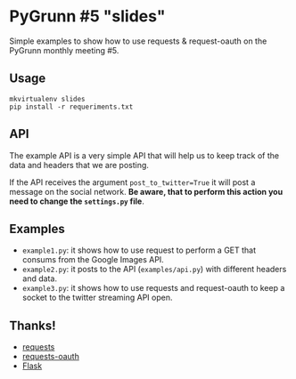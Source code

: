 PyGrunn #5 "slides"
===================

Simple examples to show how to use requests & request-oauth on the PyGrunn
monthly meeting #5.


Usage
-----

    mkvirtualenv slides
    pip install -r requeriments.txt


API
---

The example API is a very simple API that will help us to keep track of the data
and headers that we are posting.

If the API receives the argument `post_to_twitter=True` it will post a message
on the social network. **Be aware, that to perform this action you need to
change the `settings.py` file**.


Examples
--------

- `example1.py`: it shows how to use request to perform a GET that consums
  from the Google Images API.
- `example2.py`: it posts to the API (`examples/api.py`) with different
  headers and data.
- `example3.py`: it shows how to use requests and request-oauth to keep a socket
  to the twitter streaming API open.


Thanks!
-------

- [requests](https://github.com/kennethreitz/requests)
- [requests-oauth](https://github.com/maraujop/requests-oauth)
- [Flask](http://flask.pocoo.org/)
